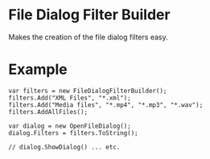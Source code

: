 # File Dialog Filter Builder

Makes the creation of the file dialog filters easy.

# Example

```CSharp
var filters = new FileDialogFilterBuilder();
filters.Add("XML Files", "*.xml");
filters.Add("Media files", "*.mp4", "*.mp3", "*.wav");
filters.AddAllFiles();

var dialog = new OpenFileDialog();
dialog.Filters = filters.ToString();

// dialog.ShowDialog() ... etc.
```